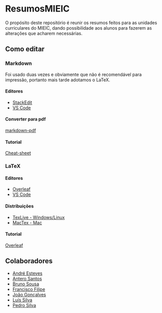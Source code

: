 # ResumosMIEIC

O propósito deste repositório é reunir os resumos feitos para as unidades curriculares do MIEIC, dando possibilidade aos alunos para fazerem as alterações que acharem necessárias.

## Como editar

### Markdown

Foi usado duas vezes e obviamente que não é recomendável para impressão, portanto mais tarde
adotamos o LaTeX.

#### Editores

- [StackEdit](https://stackedit.io/)
- [VS Code](https://marketplace.visualstudio.com/search?term=markdown&target=VSCode&category=All%20categories&sortBy=Relevance)

#### Converter para pdf

[markdown-pdf](https://github.com/alanshaw/markdown-pdf)

#### Tutorial

[Cheat-sheet](https://github.com/adam-p/markdown-here/wiki/Markdown-Cheatsheet)

### LaTeX

#### Editores

- [Overleaf](https://www.overleaf.com)
- [VS Code](https://marketplace.visualstudio.com/items?itemName=James-Yu.latex-workshop)

#### Distribuições

- [TexLive - Windows/Linux](https://www.tug.org/texlive/)
- [MacTex - Mac](https://www.tug.org/mactex/)

#### Tutorial

[Overleaf](https://pt.overleaf.com/learn/latex/Tutorials)

## Colaboradores

- [André Esteves](https://github.com/EstevesAndre)
- [Antero Santos](https://github.com/SantosAntero)
- [Bruno Sousa](https://github.com/Rekicho)
- [Francisco Filipe](https://github.com/CiscoFrisco)
- [João Gonçalves](https://github.com/JoaoGoncalves98)
- [Luís Silva](https://github.com/luisdiogo98)
- [Pedro Silva](https://github.com/PedroMiguelSilva)


